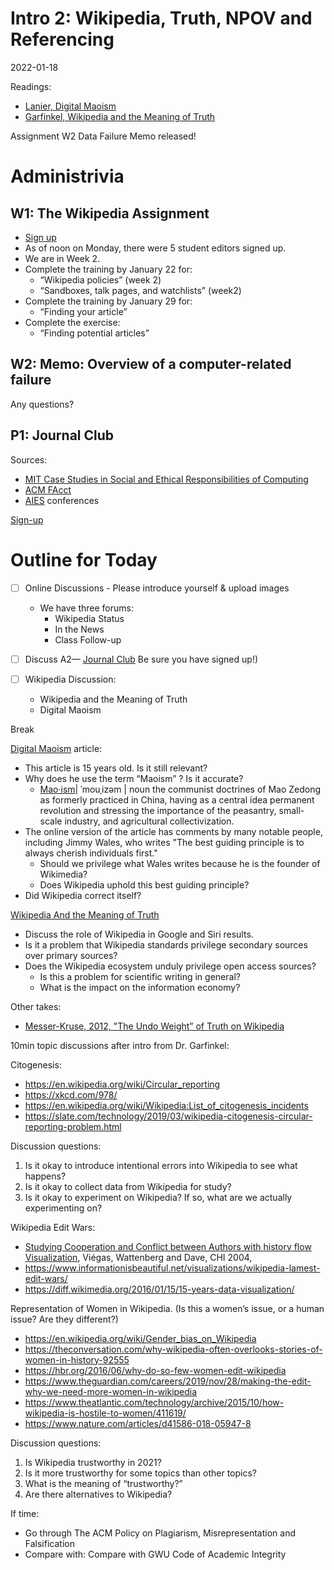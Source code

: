 # Intro 2: Wikipedia, Truth, NPOV and Referencing
2022-01-18

Readings:

* [Lanier, Digital Maoism](https://www.edge.org/conversation/jaron_lanier-digital-maoism-the-hazards-of-the-new-online-collectivism)
* [Garfinkel, Wikipedia and the Meaning of Truth](https://drive.google.com/file/d/1UPQZ78uIV57AHvRSuM3InzUdFedUgS6c/view?usp=sharing)

Assignment W2 Data Failure Memo released!

# Administrivia
## W1: The Wikipedia Assignment
* [Sign up](https://dashboard.wikiedu.org/courses/George_Washington_University/DATS_6450_-_Ethics_for_Data_Science_(Spring_Semester_2022)?enroll=wutjbfxs)
* As of noon on Monday, there were 5 student editors signed up.
* We are in Week 2.
* Complete the training by January 22 for:
  * “Wikipedia policies” (week 2)
  * “Sandboxes, talk pages, and watchlists” (week2)
* Complete the training by January 29 for:
  * “Finding your article”
* Complete the exercise:
  * “Finding potential articles”

## W2: Memo: Overview of a computer-related failure

Any questions?

## P1: Journal Club
Sources:
 * [MIT Case Studies in Social and Ethical Responsibilities of Computing](https://mit-serc.pubpub.org/)
 * [ACM FAcct](https://facctconference.org/)
 * [AIES](https://www.aies-conference.com/) conferences

[Sign-up](https://docs.google.com/spreadsheets/d/1i_ynYOWUPz0v_RICUTWsFoJnEvOYvmVwmvfUs8O9toU/edit?usp=sharing)



# Outline for Today
- [ ] Online Discussions - Please introduce yourself & upload images
  * We have three forums:
    * Wikipedia Status
    * In the News
    * Class Follow-up

- [ ] Discuss A2—
  [Journal Club](https://docs.google.com/spreadsheets/d/1i_ynYOWUPz0v_RICUTWsFoJnEvOYvmVwmvfUs8O9toU/edit?usp=sharing)  Be sure you have signed up!)
- [ ] Wikipedia Discussion:
   * Wikipedia and the Meaning of Truth
   * Digital Maoism

Break

[Digital Maoism](http://www.edge.org/conversation/jaron_lanier-digital-maoism-the-hazards-of-the-new-online-collectivism) article:
* This article is 15 years old. Is it still relevant?
* Why does he use the term “Maoism” ?  Is it accurate?
  * [Mao·ism](https://www.google.com/search?client=firefox-b-1-d&q=define+maoism)| ˈmouˌizəm | noun the communist doctrines of Mao Zedong as formerly practiced in China, having as a central idea permanent revolution and stressing the importance of the peasantry, small-scale industry, and agricultural collectivization.
* The online version of the article has comments by many notable people, including Jimmy Wales, who writes "The best guiding principle is to always cherish individuals first."
  * Should we privilege what Wales writes because he is the founder of Wikimedia?
  * Does Wikipedia uphold this best guiding principle?
* Did Wikipedia correct itself?

[Wikipedia And the Meaning of Truth](https://www.technologyreview.com/2008/10/20/218162/wikipedia-and-the-meaning-of-truth/)
* Discuss the role of Wikipedia in Google and Siri results.
* Is it a problem that Wikipedia standards privilege secondary sources over primary sources?
* Does the Wikipedia ecosystem unduly privilege open access sources?
  * Is this a problem for scientific writing in general?
  * What is the impact on the information economy?

Other takes:
* [Messer-Kruse, 2012, "The Undo Weight” of Truth on Wikipedia](https://www.chronicle.com/article/the-undue-weight-of-truth-on-wikipedia/)


10min topic discussions after intro from Dr. Garfinkel:

Citogenesis:
* https://en.wikipedia.org/wiki/Circular_reporting
* https://xkcd.com/978/
* https://en.wikipedia.org/wiki/Wikipedia:List_of_citogenesis_incidents
* https://slate.com/technology/2019/03/wikipedia-citogenesis-circular-reporting-problem.html

Discussion questions:
1.	Is it okay to introduce intentional errors into Wikipedia to see what happens?
2.	Is it okay to collect data from Wikipedia for study?
3.	Is it okay to experiment on Wikipedia? If so, what are we actually experimenting on?

Wikipedia Edit Wars:
* [Studying Cooperation and Conflict between Authors with history flow Visualization](http://alumni.media.mit.edu/~fviegas/papers/history_flow.pdf), Viégas, Wattenberg and Dave, CHI 2004,
* https://www.informationisbeautiful.net/visualizations/wikipedia-lamest-edit-wars/
* https://diff.wikimedia.org/2016/01/15/15-years-data-visualization/


Representation of Women in Wikipedia. (Is this a women’s issue, or a human issue? Are they different?)
* https://en.wikipedia.org/wiki/Gender_bias_on_Wikipedia
* https://theconversation.com/why-wikipedia-often-overlooks-stories-of-women-in-history-92555
* https://hbr.org/2016/06/why-do-so-few-women-edit-wikipedia
* https://www.theguardian.com/careers/2019/nov/28/making-the-edit-why-we-need-more-women-in-wikipedia
* https://www.theatlantic.com/technology/archive/2015/10/how-wikipedia-is-hostile-to-women/411619/
* https://www.nature.com/articles/d41586-018-05947-8

Discussion questions:
1. Is Wikipedia trustworthy in 2021?
2. Is it more trustworthy for some topics than other topics?
3.	What is the meaning of “trustworthy?”
4.	Are there alternatives to Wikipedia?

If time:

* Go through The ACM Policy on Plagiarism, Misrepresentation and Falsification
* Compare with: Compare with GWU Code of Academic Integrity


<!--  LocalWords:  Administrivia
 -->
